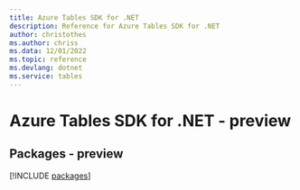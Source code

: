 ```yaml
---
title: Azure Tables SDK for .NET
description: Reference for Azure Tables SDK for .NET
author: christothes
ms.author: chriss
ms.data: 12/01/2022
ms.topic: reference
ms.devlang: dotnet
ms.service: tables
---
```

# Azure Tables SDK for .NET - preview
## Packages - preview
[!INCLUDE [packages](tables-index.md)]